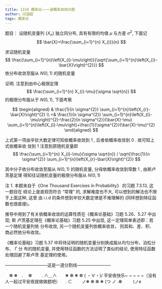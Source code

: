 ```yaml
---
title: 1224 概率论——一道概率收敛问题
author: 闫涵超
tags: 概率论
---
```




题目： 设随机变量列 $\left\{X_{n}\right\}$ 独立同分布, 具有有限的均值 $\mu$ 与方差 $\sigma^{2}$, 下面记
$$
\bar{X}=\frac{\sum_{i=1}^{n} X_{i}}{n}
$$


求证随机变量
$$
\frac{\sum_{i=1}^{n}\left(X_{i}-\mu\right)}{\sqrt{\sum_{i=1}^{n}\left(X_{i}-\bar{X}\right)^{2}}}
$$
依分布收敛至服从 $N(0,1)$ 的随机变量



<!--more-->

证明. 注意到由中心极限定理
$$
\frac{\sum_{i=1}^{n} X_{i}-\mu}{\sigma \sqrt{n}}
$$
的极限分布服从于 $N(0,1)$, 下面考察


$$
\begin{aligned}
& \frac{1}{n \sigma^{2}} \sum_{i=1}^{n}\left(X_{r}-\bar{X}\right)^{2} \\
=& \frac{1}{n \sigma^{2}} \sum_{i=1}^{n}\left(X_{i}-\mu\right)^{2}-\frac{2}{n \sigma^{2}}(\bar{X}-\mu) \sum_{i=1}^{n}\left(X_{i}-\mu\right)+\frac{1}{\sigma^{2}}(\bar{X}-\mu)^{2}
\end{aligned}
$$


上式第一项由辛钦大数定律可知依概率收敛到 1 , 后者依概率收敛到 0 . 故可知上式依概率收 敛到 1
注意到原随机变量即
$$
\frac{\sum_{i=1}^{n} X_{i}-\mu}{\sigma \sqrt{n}} / \sqrt{\frac{1}{n \sigma^{2}} \sum_{i=1}^{n}\left(X_{r}-\bar{X}\right)^{2}}
$$


其中分子依分布收敛至服从 $N(0,1)$ 的随机变量, 分母依概率收敛到常数 1 , 由斯卢茨基定理 得知往证随机变量的极限分布服从 $N(0,1)$



注 1. 本题来自于《One Thousand Exercises in Probability》 的习题 7.3.13, 这一题目在 结论上是直观而符合 “常理” 的, 求解难度也不大, 可以想到的解法也不限于上面这种, 这里 由 i.i.d 的条件想到辛钦大数定律是不难理解的 (同样想到特征函数也很直接)。

推导中用到了有关依概率收敛的运算性质在《概率论基础》习题 $5.26 、 5.27$ 中出现; 斯 卢茨基定理在《概率论基础》习题 $5.25$ 中出现, 这一定理简单表述即：若一个随机变量列依 分布收敛, 另一个随机变量列依概率收敛， 则其和、差、积、商必然依分布收敛。

《概率论基础》习题 $5.37$ 中将待证明的随机变量分别换成服从均匀分布、泊松分布、 $\Gamma$ 分 布的随机变量, 并使用特征函数的方法证明了类似的结论, 使用特征函数处理回避了斯卢茨 基定理的使用。



——————————这是一道分割线————————

　❆ ❅　. 　❆
　　. ∧＿∧　　❅ ❆
❅ ❆ ( ・∀・)/           平安夜快乐~ ~ ~ ~ ~（没有人一起过平安夜就做做题吧）
　. ⊂　　 ノ❅ ❆
❆ ❅ (つ ノ .❆
　　 (ノe